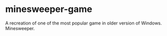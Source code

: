 # minesweeper-game
A recreation of one of the most popular game in older version of Windows. Minesweeper.
